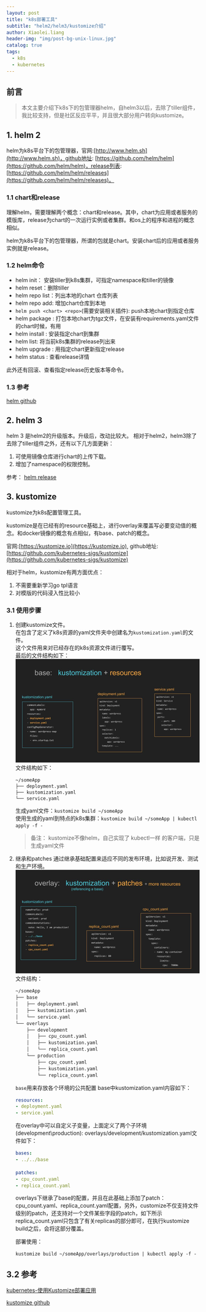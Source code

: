 ```yaml
---
layout: post
title: "k8s部署工具"
subtitle: "helm2/helm3/kustomize介绍"
author: Xiaolei.liang
header-img: "img/post-bg-unix-linux.jpg"
catalog: true
tags:
  - k8s
  - kubernetes
---
```

## 前言
> 本文主要介绍下k8s下的包管理器helm，自helm3以后，去除了tiller组件，我比较支持，但是社区反应平平，并且很大部分用户转向kustomize。

## 1. helm 2
helm为k8s平台下的包管理器，官网:[http://www.helm.sh](http://www.helm.sh)，github地址: [https://github.com/helm/helm](https://github.com/helm/helm)，release列表: [https://github.com/helm/helm/releases](https://github.com/helm/helm/releases)。
### 1.1 chart和release
理解helm，需要理解两个概念：chart和release。其中，chart为应用或者服务的模版库，release为chart的一次运行实例或者集群。和os上的程序和进程的概念相似。

helm为k8s平台下的包管理器，所谓的包就是chart。安装chart后的应用或者服务实例就是release。

### 1.2 helm命令
* helm init： 安装tiller到k8s集群，可指定namespace和tiller的镜像
* helm reset：删除tiller
* helm repo list：列出本地的chart 仓库列表
* helm repo add: 增加chart仓库到本地
* ``helm push <chart> <repo>``(需要安装相关插件): push本地chart到指定仓库
* helm package <chart>: 打包本地chart为tgz文件，在安装有requirements.yaml文件的chart时候，有用
* helm install <chart>: 安装指定chart到集群 
* helm list: 将当前k8s集群的release列出来
* helm upgrade <release> <chart>: 用指定chart更新指定release
* helm status <release>: 查看release详情

此外还有回滚、查看指定release历史版本等命令。

### 1.3 参考
[helm github](https://github.com/helm/helm)

## 2. helm 3
helm 3 是helm2的升级版本。升级后，改动比较大。
相对于helm2，helm3除了去除了tiller组件之外，还有以下几方面更新：
1. 可使用镜像仓库进行chart的上传下载。
2. 增加了namespace的权限控制。

参考： [helm release](https://github.com/helm/helm/releases)
## 3. kustomize
kustomize为k8s配置管理工具。

kustomize是在已经有的resource基础上，进行overlay来覆盖写必要变动值的概念。和docker镜像的概念有点相似，有base、patch的概念。

官网:[https://kustomize.io](https://kustomize.io), github地址: [https://github.com/kubernetes-sigs/kustomize](https://github.com/kubernetes-sigs/kustomize)

相对于helm，kustomize有两方面优点：
1. 不需要重新学习go tpl语言
2. 对模版的代码浸入性比较小

### 3.1 使用步骤
1. 创建kustomize文件。\
  在包含了定义了k8s资源的yaml文件夹中创建名为``kustomization.yaml``的文件。 \
  这个文件用来对已经存在的k8s资源文件进行覆写。 \
  最后的文件结构如下： \
  ![base](/img/post/kustomize.base.jpg) \
  文件结构如下： 
    ```
    ~/someApp
    ├── deployment.yaml
    ├── kustomization.yaml
    └── service.yaml
    ```
    生成yaml文件：``kustomize build ~/someApp`` \
    使用生成的yaml到特点的k8s集群：``kustomize build ~/someApp | kubectl apply -f -``
    > 备注： kustomize不像helm，自己实现了 kubectl一样 的客户端，只是生成yaml文件

2. 继承和patches
  通过继承基础配置来适应不同的发布环境，比如说开发、测试和生产环境。
  ![overlay](/img/post/kustomize.overlay.jpg)
  文件结构：
    ```bash
    ~/someApp
    ├── base
    │   ├── deployment.yaml
    │   ├── kustomization.yaml
    │   └── service.yaml
    └── overlays
        ├── development
        │   ├── cpu_count.yaml
        │   ├── kustomization.yaml
        │   └── replica_count.yaml
        └── production
            ├── cpu_count.yaml
            ├── kustomization.yaml
            └── replica_count.yaml
    ```
    ``base``用来存放各个环境的公共配置
    base中kustomization.yaml内容如下：
    ```yaml
    resources:
    - deployment.yaml
    - service.yaml
    ```
    在overlay中可以自定义子变量，上面定义了两个子环境(development\production):
    overlays/development/kustomization.yaml文件如下：
    ```yaml
    bases:
    - ../../base

    patches:
    - cpu_count.yaml
    - replica_count.yaml
    ```
    overlays下继承了base的配置，并且在此基础上添加了patch：cpu_count.yaml、replica_count.yaml配置，另外，customize不仅支持文件级别的patch，还支持对一个文件某些字段的patch，如下所示replica_count.yaml只包含了有关replicas的部分即可，在执行kustomize build之后，会将这部分覆盖。

    部署使用：
    ```
    kustomize build ~/someApp/overlays/production | kubectl apply -f -
    ```


## 3.2 参考
[kubernetes-使用Kustomize部署应用](https://blog.csdn.net/kozazyh/article/details/89092839)

[kustomize github](https://github.com/kubernetes-sigs/kustomize)

    